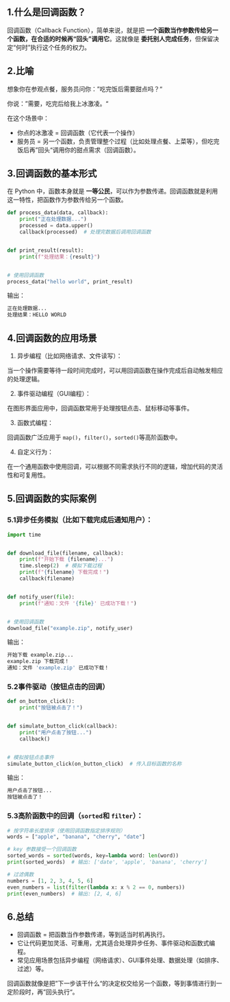 ## 1.什么是回调函数？

回调函数（Callback Function），简单来说，就是把 **一个函数当作参数传给另一个函数，在合适的时候再“回头”调用它**。这就像是 **委托别人完成任务**，但保留决定“何时”执行这个任务的权力。

## 2.比喻

想象你在参观点餐，服务员问你：”吃完饭后需要甜点吗？“

你说：”需要，吃完后给我上冰激凌。“

在这个场景中：

- 你点的冰激凌 = 回调函数（它代表一个操作）
- 服务员 = 另一个函数，负责管理整个过程（比如处理点餐、上菜等），但吃完饭后再”回头“调用你的甜点需求（回调函数）。

## 3.回调函数的基本形式

在 Python 中，函数本身就是 **一等公民**，可以作为参数传递。回调函数就是利用这一特性，把函数作为参数传给另一个函数。

```python
def process_data(data, callback):
    print("正在处理数据...")
    processed = data.upper()
    callback(processed)  # 处理完数据后调用回调函数


def print_result(result):
    print(f"处理结果：{result}")


# 使用回调函数
process_data("hello world", print_result)
```

输出：

```makefile
正在处理数据...
处理结果：HELLO WORLD
```

## 4.回调函数的应用场景

1. 异步编程（比如网络请求、文件读写）：

当一个操作需要等待一段时间完成时，可以用回调函数在操作完成后自动触发相应的处理逻辑。

2. 事件驱动编程（GUI编程）：

在图形界面应用中，回调函数常用于处理按钮点击、鼠标移动等事件。

3. 函数式编程：

回调函数广泛应用于 `map()`，`filter()`，`sorted()`等高阶函数中。

4. 自定义行为：

在一个通用函数中使用回调，可以根据不同需求执行不同的逻辑，增加代码的灵活性和可复用性。

## 5.回调函数的实际案例

### 5.1异步任务模拟（比如下载完成后通知用户）：

```python
import time


def download_file(filename, callback):
    print(f"开始下载 {filename}...")
    time.sleep(2)  # 模拟下载过程
    print(f"{filename} 下载完成！")
    callback(filename)


def notify_user(file):
    print(f"通知：文件 '{file}' 已成功下载！")


# 使用回调函数
download_file("example.zip", notify_user)
```

输出：

```makefile
开始下载 example.zip...
example.zip 下载完成！
通知：文件 'example.zip' 已成功下载！
```

### 5.2事件驱动（按钮点击的回调）

```python
def on_button_click():
    print("按钮被点击了！")


def simulate_button_click(callback):
    print("用户点击了按钮...")
    callback()


# 模拟按钮点击事件
simulate_button_click(on_button_click)  # 传入目标函数的名称
```

输出：

```makefile
用户点击了按钮...
按钮被点击了！
```

### 5.3高阶函数中的回调（`sorted`和 `filter`）：

```python
# 按字符串长度排序（使用回调函数指定排序规则）
words = ["apple", "banana", "cherry", "date"]

# key 参数接受一个回调函数
sorted_words = sorted(words, key=lambda word: len(word))
print(sorted_words)  # 输出: ['date', 'apple', 'banana', 'cherry']

# 过滤偶数
numbers = [1, 2, 3, 4, 5, 6]
even_numbers = list(filter(lambda x: x % 2 == 0, numbers))
print(even_numbers)  # 输出: [2, 4, 6]
```

## 6.总结

- 回调函数 = 把函数当作参数传递，等到适当时机再执行。
- 它让代码更加灵活、可重用，尤其适合处理异步任务、事件驱动和函数式编程。
- 常见应用场景包括异步编程（网络请求）、GUI事件处理、数据处理（如排序、过滤）等。

回调函数就像是把”下一步该干什么“的决定权交给另一个函数，等到事情进行到一定阶段时，再”回头执行“。